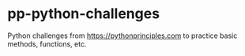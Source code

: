 # pp-python-challenges

Python challenges from https://pythonprinciples.com to practice basic methods, functions, etc.
